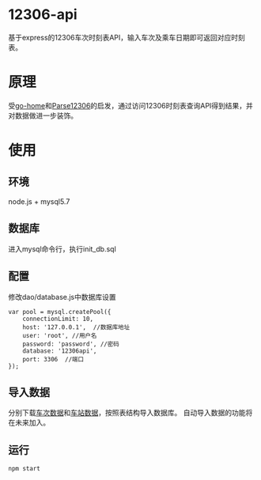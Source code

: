 # 12306-api
基于express的12306车次时刻表API，输入车次及乘车日期即可返回对应时刻表。
# 原理
受[go-home](https://github.com/JingDa-open-source-community/go-home)和[Parse12306](https://github.com/metromancn/Parse12306)的启发，通过访问12306时刻表查询API得到结果，并对数据做进一步装饰。
# 使用
## 环境
node.js + mysql5.7
## 数据库
进入mysql命令行，执行init_db.sql
## 配置
修改dao/database.js中数据库设置
```
var pool = mysql.createPool({
    connectionLimit: 10,
    host: '127.0.0.1',  //数据库地址
    user: 'root', //用户名
    password: 'password', //密码
    database: '12306api',
    port: 3306  //端口
});
```
## 导入数据
分别下载[车次数据](https://kyfw.12306.cn/otn/resources/js/query/train_list.js)和[车站数据](https://kyfw.12306.cn/otn/resources/js/framework/station_name.js)，按照表结构导入数据库。
自动导入数据的功能将在未来加入。
## 运行
```
npm start
```
